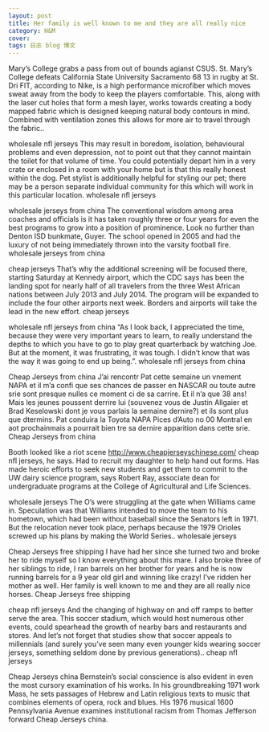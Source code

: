 ```yaml
---
layout: post
title: Her family is well known to me and they are all really nice
category: H&M
cover:  
tags: 日志 blog 博文 
---
```


Mary’s College grabs a pass from out of bounds agianst CSUS. St. Mary’s College defeats California State University Sacramento 68 13 in rugby at St. Dri FIT, according to Nike, is a high performance microfiber which moves sweat away from the body to keep the players comfortable. This, along with the laser cut holes that form a mesh layer, works towards creating a body mapped fabric which is designed keeping natural body contours in mind. Combined with ventilation zones this allows for more air to travel through the fabric..

wholesale nfl jerseys This may result in boredom, isolation, behavioural problems and even depression, not to point out that they cannot maintain the toilet for that volume of time. You could potentially depart him in a very crate or enclosed in a room with your home but is that this really honest within the dog. Pet stylist is additionally helpful for styling our pet; there may be a person separate individual community for this which will work in this particular location. wholesale nfl jerseys

wholesale jerseys from china The conventional wisdom among area coaches and officials is it has taken roughly three or four years for even the best programs to grow into a position of prominence. Look no further than Denton ISD bunkmate, Guyer. The school opened in 2005 and had the luxury of not being immediately thrown into the varsity football fire. wholesale jerseys from china

cheap jerseys That’s why the additional screening will be focused there, starting Saturday at Kennedy airport, which the CDC says has been the landing spot for nearly half of all travelers from the three West African nations between July 2013 and July 2014. The program will be expanded to include the four other airports next week. Borders and airports will take the lead in the new effort. cheap jerseys

wholesale nfl jerseys from china “As I look back, I appreciated the time, because they were very important years to learn, to really understand the depths to which you have to go to play great quarterback by watching Joe. But at the moment, it was frustrating, it was tough. I didn’t know that was the way it was going to end up being.”. wholesale nfl jerseys from china

Cheap Jerseys from china J’ai rencontr Pat cette semaine un vnement NAPA et il m’a confi que ses chances de passer en NASCAR ou toute autre srie sont presque nulles ce moment ci de sa carrire. Et il n’a que 38 ans! Mais les jeunes poussent derrire lui (souvenez vous de Justin Allgaier et Brad Keselowski dont je vous parlais la semaine dernire?) et ils sont plus que dtermins. Pat conduira la Toyota NAPA Pices d’Auto no 00 Montral en aot prochainmais a pourrait bien tre sa dernire apparition dans cette srie. Cheap Jerseys from china

Booth looked like a riot scene http://www.cheapjerseyschinese.com/ cheap nfl jerseys, he says. Had to recruit my daughter to help hand out forms. Has made heroic efforts to seek new students and get them to commit to the UW dairy science program, says Robert Ray, associate dean for undergraduate programs at the College of Agricultural and Life Sciences.

wholesale jerseys The O’s were struggling at the gate when Williams came in. Speculation was that Williams intended to move the team to his hometown, which had been without baseball since the Senators left in 1971. But the relocation never took place, perhaps because the 1979 Orioles screwed up his plans by making the World Series.. wholesale jerseys

Cheap Jerseys free shipping I have had her since she turned two and broke her to ride myself so I know everything about this mare. I also broke three of her siblings to ride, I ran barrels on her brother for years and he is now running barrels for a 9 year old girl and winning like crazy! I’ve ridden her mother as well. Her family is well known to me and they are all really nice horses. Cheap Jerseys free shipping

cheap nfl jerseys And the changing of highway on and off ramps to better serve the area. This soccer stadium, which would host numerous other events, could spearhead the growth of nearby bars and restaurants and stores. And let’s not forget that studies show that soccer appeals to millennials (and surely you’ve seen many even younger kids wearing soccer jerseys, something seldom done by previous generations).. cheap nfl jerseys

Cheap Jerseys china Bernstein’s social conscience is also evident in even the most cursory examination of his works. In his groundbreaking 1971 work Mass, he sets passages of Hebrew and Latin religious texts to music that combines elements of opera, rock and blues. His 1976 musical 1600 Pennsylvania Avenue examines institutional racism from Thomas Jefferson forward Cheap Jerseys china.